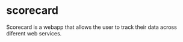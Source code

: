 # scorecard
Scorecard is a webapp that allows the user to track their data across diferent web services.
